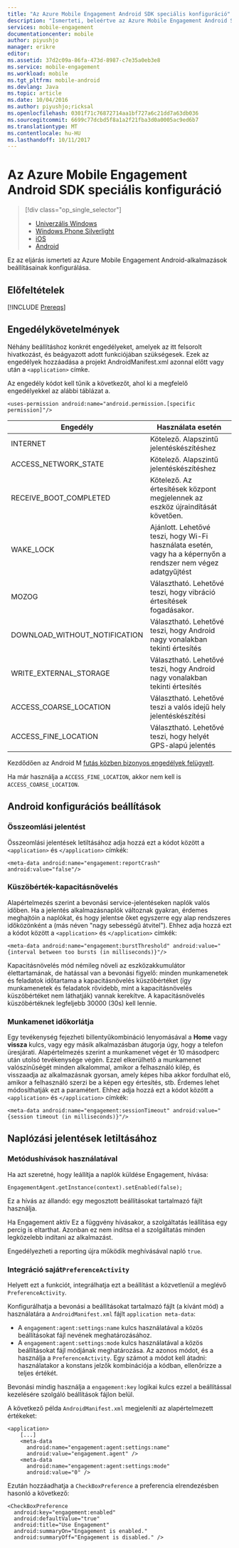 ```yaml
---
title: "Az Azure Mobile Engagement Android SDK speciális konfiguráció"
description: "Ismerteti, beleértve az Azure Mobile Engagement Android SDK-val Android Manifest speciális konfigurációs beállítás"
services: mobile-engagement
documentationcenter: mobile
author: piyushjo
manager: erikre
editor: 
ms.assetid: 37d2c09a-86fa-473d-8987-c7e35a0eb3e8
ms.service: mobile-engagement
ms.workload: mobile
ms.tgt_pltfrm: mobile-android
ms.devlang: Java
ms.topic: article
ms.date: 10/04/2016
ms.author: piyushjo;ricksal
ms.openlocfilehash: 0301f71c76872714aa1bf727a6c21dd7a63db036
ms.sourcegitcommit: 6699c77dcbd5f8a1a2f21fba3d0a0005ac9ed6b7
ms.translationtype: MT
ms.contentlocale: hu-HU
ms.lasthandoff: 10/11/2017
---
```

# <a name="advanced-configuration-for-azure-mobile-engagement-android-sdk"></a>Az Azure Mobile Engagement Android SDK speciális konfiguráció
> [!div class="op_single_selector"]
> * [Univerzális Windows](mobile-engagement-windows-store-advanced-configuration.md)
> * [Windows Phone Silverlight](mobile-engagement-windows-phone-integrate-engagement.md)
> * [iOS](mobile-engagement-ios-integrate-engagement.md)
> * [Android](mobile-engagement-android-advanced-configuration.md)
>
>

Ez az eljárás ismerteti az Azure Mobile Engagement Android-alkalmazások beállításainak konfigurálása.

## <a name="prerequisites"></a>Előfeltételek
[!INCLUDE [Prereqs](../../includes/mobile-engagement-android-prereqs.md)]

## <a name="permission-requirements"></a>Engedélykövetelmények
Néhány beállításhoz konkrét engedélyeket, amelyek az itt felsorolt hivatkozást, és beágyazott adott funkciójában szükségesek. Ezek az engedélyek hozzáadása a projekt AndroidManifest.xml azonnal előtt vagy után a `<application>` címke.

Az engedély kódot kell tűnik a következőt, ahol ki a megfelelő engedélyekkel az alábbi táblázat a.

    <uses-permission android:name="android.permission.[specific permission]"/>


| Engedély | Használata esetén |
| --- | --- |
| INTERNET |Kötelező. Alapszintű jelentéskészítéshez |
| ACCESS_NETWORK_STATE |Kötelező. Alapszintű jelentéskészítéshez |
| RECEIVE_BOOT_COMPLETED |Kötelező. Az értesítések központ megjelennek az eszköz újraindítását követően. |
| WAKE_LOCK |Ajánlott. Lehetővé teszi, hogy Wi-Fi használata esetén, vagy ha a képernyőn a rendszer nem végez adatgyűjtést |
| MOZOG |Választható. Lehetővé teszi, hogy vibráció értesítések fogadásakor. |
| DOWNLOAD_WITHOUT_NOTIFICATION |Választható. Lehetővé teszi, hogy Android nagy vonalakban tekinti értesítés |
| WRITE_EXTERNAL_STORAGE |Választható. Lehetővé teszi, hogy Android nagy vonalakban tekinti értesítés |
| ACCESS_COARSE_LOCATION |Választható. Lehetővé teszi a valós idejű hely jelentéskészítési |
| ACCESS_FINE_LOCATION |Választható. Lehetővé teszi, hogy helyét GPS-alapú jelentés |

Kezdődően az Android M [futás közben bizonyos engedélyek felügyelt](mobile-engagement-android-location-reporting.md#android-m-permissions).

Ha már használja a ``ACCESS_FINE_LOCATION``, akkor nem kell is ``ACCESS_COARSE_LOCATION``.

## <a name="android-manifest-configuration-options"></a>Android konfigurációs beállítások
### <a name="crash-report"></a>Összeomlási jelentést
Összeomlási jelentések letiltásához adja hozzá ezt a kódot között a `<application>` és `</application>` címkék:

    <meta-data android:name="engagement:reportCrash" android:value="false"/>

### <a name="burst-threshold"></a>Küszöbérték-kapacitásnövelés
Alapértelmezés szerint a bevonási service-jelentéseken naplók valós időben. Ha a jelentés alkalmazásnaplók változnak gyakran, érdemes meghajtóin a naplókat, és hogy jelentse őket egyszerre egy alap rendszeres időközönként a (más néven "nagy sebességű átvitel"). Ehhez adja hozzá ezt a kódot között a `<application>` és `</application>` címkék:

    <meta-data android:name="engagement:burstThreshold" android:value="{interval between too bursts (in milliseconds)}"/>

Kapacitásnövelés mód némileg növeli az eszközakkumulátor élettartamának, de hatással van a bevonási figyelő: minden munkamenetek és feladatok időtartama a kapacitásnövelés küszöbértéket (így munkamenetek és feladatok rövidebb, mint a kapacitásnövelés küszöbértéket nem láthatják) vannak kerekítve. A kapacitásnövelés küszöbértéknek legfeljebb 30000 (30s) kell lennie.

### <a name="session-timeout"></a>Munkamenet időkorlátja
 Egy tevékenység fejezheti billentyűkombináció lenyomásával a **Home** vagy **vissza** kulcs, vagy egy másik alkalmazásban átugorja úgy, hogy a telefon üresjárati. Alapértelmezés szerint a munkamenet véget ér 10 másodperc után utolsó tevékenysége végén. Ezzel elkerülhető a munkamenet valószínűségét minden alkalommal, amikor a felhasználó kilép, és visszaadja az alkalmazásnak gyorsan, amely képes hiba akkor fordulhat elő, amikor a felhasználó szerzi be a képen egy értesítés, stb. Érdemes lehet módosíthatják ezt a paramétert. Ehhez adja hozzá ezt a kódot között a `<application>` és `</application>` címkék:

    <meta-data android:name="engagement:sessionTimeout" android:value="{session timeout (in milliseconds)}"/>

## <a name="disable-log-reporting"></a>Naplózási jelentések letiltásához
### <a name="using-a-method-call"></a>Metódushívások használatával
Ha azt szeretné, hogy leállítja a naplók küldése Engagement, hívása:

    EngagementAgent.getInstance(context).setEnabled(false);

Ez a hívás az állandó: egy megosztott beállításokat tartalmazó fájlt használja.

Ha Engagement aktív Ez a függvény hívásakor, a szolgáltatás leállítása egy percig is eltarthat. Azonban ez nem indítsa el a szolgáltatás minden legközelebb indítani az alkalmazást.

Engedélyezheti a reporting újra működik meghívásával napló `true`.

### <a name="integration-in-your-own-preferenceactivity"></a>Integráció saját`PreferenceActivity`
Helyett ezt a funkciót, integrálhatja ezt a beállítást a közvetlenül a meglévő `PreferenceActivity`.

Konfigurálhatja a bevonási a beállításokat tartalmazó fájlt (a kívánt mód) a használatára a `AndroidManifest.xml` fájlt `application meta-data`:

* A `engagement:agent:settings:name` kulcs használatával a közös beállításokat fájl nevének meghatározásához.
* A `engagement:agent:settings:mode` kulcs használatával a közös beállításokat fájl módjának meghatározása. Az azonos módot, és a használja a `PreferenceActivity`. Egy számot a módot kell átadni: használatakor a konstans jelzők kombinációja a kódban, ellenőrizze a teljes értékét.

Bevonási mindig használja a `engagement:key` logikai kulcs ezzel a beállítással kezelésére szolgáló beállítások fájlon belül.

A következő példa `AndroidManifest.xml` megjeleníti az alapértelmezett értékeket:

    <application>
        [...]
        <meta-data
          android:name="engagement:agent:settings:name"
          android:value="engagement.agent" />
        <meta-data
          android:name="engagement:agent:settings:mode"
          android:value="0" />

Ezután hozzáadhatja a `CheckBoxPreference` a preferencia elrendezésben hasonló a következő:

    <CheckBoxPreference
      android:key="engagement:enabled"
      android:defaultValue="true"
      android:title="Use Engagement"
      android:summaryOn="Engagement is enabled."
      android:summaryOff="Engagement is disabled." />
